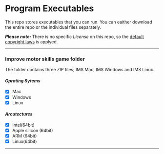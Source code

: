 # Program Executables
This repo stores executables that you can run. You can eaither download the entire repo or the individual files separately.

_**Please note:**_ There is no specific _License_ on this repo, so the [default copyright laws](https://docs.github.com/en/repositories/managing-your-repositorys-settings-and-features/customizing-your-repository/licensing-a-repository) is applyed.
_______

### Improve motor skills game folder
The folder contains three ZIP files; IMS Mac, IMS Windows and IMS Linux.

#### _Oprating Sytems_

- [x] Mac
- [x] Windows
- [x] Linux

#### _Arcutectures_

- [x] Intel(64bit)
- [x] Apple silicon (64bit)
- [x] ARM (64bit)
- [x] Linux(64bit)

---
